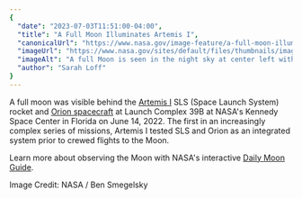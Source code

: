 ```yaml
---
{
  "date": "2023-07-03T11:51:00-04:00",
  "title": "A Full Moon Illuminates Artemis I",
  "canonicalUrl": "https://www.nasa.gov/image-feature/a-full-moon-illuminates-artemis-i",
  "imageUrl": "https://www.nasa.gov/sites/default/files/thumbnails/image/ksc-20220614-ph-jbs01_0332orig.jpg",
  "imageAlt": "A full Moon is seen in the night sky at center left with the top of the Space Launch System rocket and Orion spacecraft upright in the center of the frame. The mobile launcher is visible in the sides of the frame.",
  "author": "Sarah Loff"
}
---
```


A full moon was visible behind the [Artemis I](https://www.nasa.gov/artemis-1/) SLS (Space Launch System) rocket and [Orion spacecraft](https://www.nasa.gov/exploration/systems/orion/index.html) at Launch Complex 39B at NASA's Kennedy Space Center in Florida on June 14, 2022. The first in an increasingly complex series of missions, Artemis I tested SLS and Orion as an integrated system prior to crewed flights to the Moon.

Learn more about observing the Moon with NASA's interactive [Daily Moon Guide](https://moon.nasa.gov/moon-observation/daily-moon-guide/).

Image Credit: NASA / Ben Smegelsky
